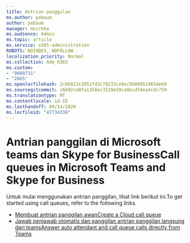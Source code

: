 ```yaml
---
title: Antrian panggilan
ms.author: pebaum
author: pebaum
manager: mnirkhe
ms.audience: Admin
ms.topic: article
ms.service: o365-administration
ROBOTS: NOINDEX, NOFOLLOW
localization_priority: Normal
ms.collection: Adm_O365
ms.custom:
- "9000731"
- "2665"
ms.openlocfilehash: 2cbb823c2051fd3c78233ce9ec5b090519654e69
ms.sourcegitcommit: c6692ce0fa1358ec3529e59ca0ecdfdea4cdc759
ms.translationtype: MT
ms.contentlocale: id-ID
ms.lasthandoff: 09/14/2020
ms.locfileid: "47734338"
---
```

# <a name="call-queues-in-microsoft-teams-and-skype-for-business"></a><span data-ttu-id="3afd8-102">Antrian panggilan di Microsoft teams dan Skype for Business</span><span class="sxs-lookup"><span data-stu-id="3afd8-102">Call queues in Microsoft Teams and Skype for Business</span></span> 

<span data-ttu-id="3afd8-103">Untuk mulai menggunakan antrian panggilan, lihat link berikut ini.</span><span class="sxs-lookup"><span data-stu-id="3afd8-103">To get started using call queues, refer to the following links.</span></span>

- [<span data-ttu-id="3afd8-104">Membuat antrian panggilan awan</span><span class="sxs-lookup"><span data-stu-id="3afd8-104">Create a Cloud call queue</span></span>](https://docs.microsoft.com/microsoftteams/create-a-phone-system-call-queue)
- [<span data-ttu-id="3afd8-105">Jawab penjawab otomatis dan panggilan antrian panggilan langsung dari teams</span><span class="sxs-lookup"><span data-stu-id="3afd8-105">Answer auto attendant and call queue calls directly from Teams</span></span>](https://docs.microsoft.com/microsoftteams/answer-auto-attendant-and-call-queue-calls)